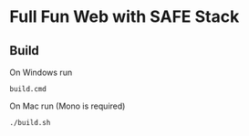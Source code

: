 # Full Fun Web with SAFE Stack

## Build

On Windows run

    build.cmd

On Mac run (Mono is required)

    ./build.sh

